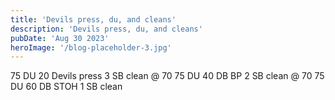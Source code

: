 ```yaml
---
title: 'Devils press, du, and cleans'
description: 'Devils press, du, and cleans'
pubDate: 'Aug 30 2023'
heroImage: '/blog-placeholder-3.jpg'
---
```

75 DU 
20 Devils press
3 SB clean @ 70
75 DU 
40 DB BP 
2 SB clean @ 70
75 DU 
60 DB STOH 
1 SB clean
